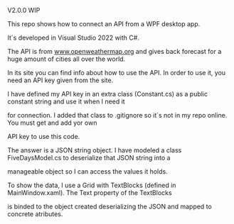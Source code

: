 ﻿V2.0.0 WIP

This repo shows how to connect an API from a WPF desktop app.

It´s developed in Visual Studio 2022 with C#.

The API is from www.openweathermap.org and gives back forecast for a huge amount of cities all over the world.

In its site you can find info about how to use the API. In order to use it, you need an API key given from the site.

I have defined my API key in an extra class (Constant.cs) as a public constant string and use it when I need it 

for connection. I added that class to .gitignore so it´s not in my repo online. You must get and add yor own 

API key to use this code.

The answer is a JSON string object. I have modeled a class FiveDaysModel.cs to deserialize that JSON string into a 

manageable object so I can access the values it holds.

To show the data, I use a Grid with TextBlocks (defined in MainWindow.xaml). The Text property of the TextBlocks 

is binded to the object created deserializing the JSON and mapped to concrete atributes.

